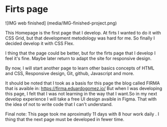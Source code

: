 # Firts page

![IMG web finished] (media/IMG-finished-project.png)

This Homepage is the first page that I develop.
At firts I wanted to do it with CSS Grid, but that development metodology was hard for me.
So finally I decided develop it with CSS Flex.

I thing that the page could be better, but for the firts page that I develop I feel it's fine.
Maybe later return to adapt the site for responsive design.

By now, I will start another page to learn other basics concepts of HTML and CSS, Responsive design, Git, github, Javascript and more.

It should be noted that I took as a basis for this page the blog called FIRMA that is avaible in: https://firma.eduardogomez.io/
But when I was developing this page, I felt that I was not learning in the way that I want.So in my next develop experience I will take a free UI design avaible in Figma. That with the idea of not to write code that I can't understand.

Final note: This page took me aproximatly 11 days with 8 hour work daily . I thing that the next page must be developed in fewer time.